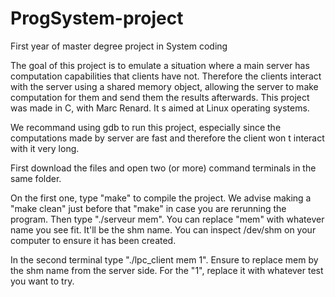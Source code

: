 # ProgSystem-project
First year of master degree project in System coding

The goal of this project is to emulate a situation where a main server has computation capabilities that clients have not. Therefore the clients interact with the server using a shared memory object, allowing the server to make computation for them and send them the results afterwards. This project was made in C, with Marc Renard. It s aimed at Linux operating systems.

We recommand using gdb to run this project, especially since the computations made by server are fast and therefore the client won t interact with it very long.


First download the files and open two (or more) command terminals in the same folder.

On the first one, type "make" to compile the project. We advise making a "make clean" just before that "make" in case you are rerunning the program. Then type "./serveur mem". You can replace "mem" with whatever name you see fit. It'll be the shm name. You can inspect /dev/shm on your computer to ensure it has been created.

In the second terminal type "./lpc_client mem 1". Ensure to replace mem by the shm name from the server side. For the "1", replace it with whatever test you want to try.
